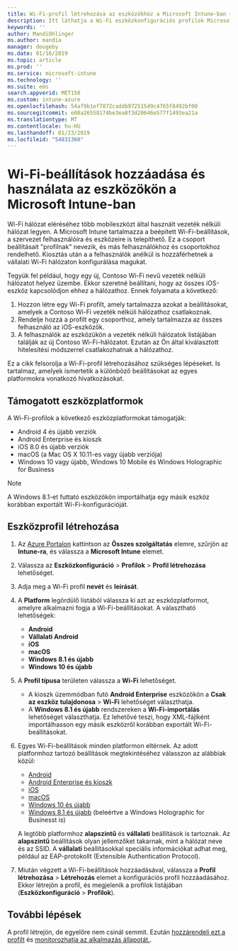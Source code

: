 ```yaml
---
title: Wi-Fi-profil létrehozása az eszközökhöz a Microsoft Intune-ban – Azure | Microsoft Docs
description: Itt láthatja a Wi-Fi eszközkonfigurációs profilok Microsoft Intune-ban való létrehozásának lépéseit. Az Android, Android Enterprise, Android kioszk, iOS, macOS, Windows 10 vagy újabb, és a Windows Holographic for Business rendszerekhez hoz létre profilokat. Ezekkel a profilokkal Wi-Fi-kapcsolatot hozhat létre tanúsítványok használatához, EAP-típus és hitelesítési módszer kiválasztásához, proxy engedélyezéséhez és egyebekhez.
keywords: ''
author: MandiOhlinger
ms.author: mandia
manager: dougeby
ms.date: 01/16/2019
ms.topic: article
ms.prod: ''
ms.service: microsoft-intune
ms.technology: ''
ms.suite: ems
search.appverid: MET150
ms.custom: intune-azure
ms.openlocfilehash: 54af9b1ef7872caddb972515d9c4765f8492bf00
ms.sourcegitcommit: e08a26558174be3ea8f3d20646e577f1493ea21a
ms.translationtype: MT
ms.contentlocale: hu-HU
ms.lasthandoff: 01/23/2019
ms.locfileid: "54831360"
---
```

# <a name="add-and-use-wi-fi-settings-on-your-devices-in-microsoft-intune"></a>Wi-Fi-beállítások hozzáadása és használata az eszközökön a Microsoft Intune-ban

Wi-Fi hálózat eléréséhez több mobileszközt által használt vezeték nélküli hálózat legyen. A Microsoft Intune tartalmazza a beépített Wi-Fi-beállítások, a szervezet felhasználóira és eszközeire is telepíthető. Ez a csoport beállításait "profilnak" nevezik, és más felhasználókhoz és csoportokhoz rendelhető. Kiosztás után a a felhasználók anélkül is hozzáférhetnek a vállalati Wi-Fi hálózaton konfigurálása magukat.

Tegyük fel például, hogy egy új, Contoso Wi-Fi nevű vezeték nélküli hálózatot helyez üzembe. Ekkor szeretné beállítani, hogy az összes iOS-eszköz kapcsolódjon ehhez a hálózathoz. Ennek folyamata a következő:

1. Hozzon létre egy Wi-Fi profilt, amely tartalmazza azokat a beállításokat, amelyek a Contoso Wi-Fi vezeték nélküli hálózathoz csatlakoznak.
2. Rendelje hozzá a profilt egy csoporthoz, amely tartalmazza az összes felhasználó az iOS-eszközök.
3. A felhasználók az eszközükön a vezeték nélküli hálózatok listájában találják az új Contoso Wi-Fi-hálózatot. Ezután az Ön által kiválasztott hitelesítési módszerrel csatlakozhatnak a hálózathoz.

Ez a cikk felsorolja a Wi-Fi-profil létrehozásához szükséges lépéseket. Is tartalmaz, amelyek ismertetik a különböző beállításokat az egyes platformokra vonatkozó hivatkozásokat.

## <a name="supported-device-platforms"></a>Támogatott eszközplatformok

A Wi-Fi-profilok a következő eszközplatformokat támogatják:

- Android 4 és újabb verziók
- Android Enterprise és kioszk
- iOS 8.0 és újabb verziók
- macOS (a Mac OS X 10.11-es vagy újabb verziója)
- Windows 10 vagy újabb, Windows 10 Mobile és Windows Holographic for Business

> [!NOTE]
> A Windows 8.1-et futtató eszközökön importálhatja egy másik eszköz korábban exportált Wi-Fi-konfigurációját.

## <a name="create-a-device-profile"></a>Eszközprofil létrehozása

1. Az [Azure Portalon](https://portal.azure.com) kattintson az **Összes szolgáltatás** elemre, szűrjön az **Intune-ra**, és válassza a **Microsoft Intune** elemet. 
2. Válassza az **Eszközkonfiguráció** > **Profilok** > **Profil létrehozása** lehetőséget.
3. Adja meg a Wi-Fi profil **nevét** és **leírását**.
4. A **Platform** legördülő listából válassza ki azt az eszközplatformot, amelyre alkalmazni fogja a Wi-Fi-beállításokat. A választható lehetőségek:

    - **Android**
    - **Vállalati Android**
    - **iOS**
    - **macOS**
    - **Windows 8.1 és újabb**
    - **Windows 10 és újabb**

5. A **Profil típusa** területen válassza a **Wi-Fi** lehetőséget.

    - A kioszk üzemmódban futó **Android Enterprise** eszközökön a **Csak az eszköz tulajdonosa** > **Wi-Fi** lehetőséget választhatja.
    - A **Windows 8.1 és újabb** rendszereken a **Wi-Fi-importálás** lehetőséget választhatja. Ez lehetővé teszi, hogy XML-fájlként importálhasson egy másik eszközről korábban exportált Wi-Fi-beállításokat.

6. Egyes Wi-Fi-beállítások minden platformon eltérnek. Az adott platformhoz tartozó beállítások megtekintéséhez válasszon az alábbiak közül:

    - [Android](wi-fi-settings-android.md)
    - [Android Enterprise és kioszk](wi-fi-settings-android-enterprise.md)
    - [iOS](wi-fi-settings-ios.md)
    - [macOS](wi-fi-settings-macos.md)
    - [Windows 10 és újabb](wi-fi-settings-windows.md)
    - [Windows 8.1 és újabb](wi-fi-settings-import-windows-8-1.md) (beleértve a Windows Holographic for Businesst is)

    A legtöbb platformhoz **alapszintű** és **vállalati** beállítások is tartoznak. Az **alapszintű** beállítások olyan jellemzőket takarnak, mint a hálózat neve és az SSID. A **vállalati** beállításokkal speciális információkat adhat meg, például az EAP-protokollt (Extensible Authentication Protocol).

7. Miután végzett a Wi-Fi-beállítások hozzáadásával, válassza a **Profil létrehozása** > **Létrehozás** elemet a konfigurációs profil hozzáadásához. Ekkor létrejön a profil, és megjelenik a profilok listájában (**Eszközkonfiguráció** > **Profilok**).

## <a name="next-steps"></a>További lépések

A profil létrejön, de egyelőre nem csinál semmit. Ezután [hozzárendeli ezt a profilt](device-profile-assign.md) és [monitorozhatja az alkalmazás állapotát.](device-profile-monitor.md).
